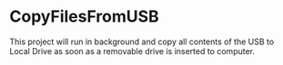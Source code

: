 # CopyFilesFromUSB
This project will run in background and copy all contents of the USB to Local Drive as soon as a removable drive is inserted to computer.
